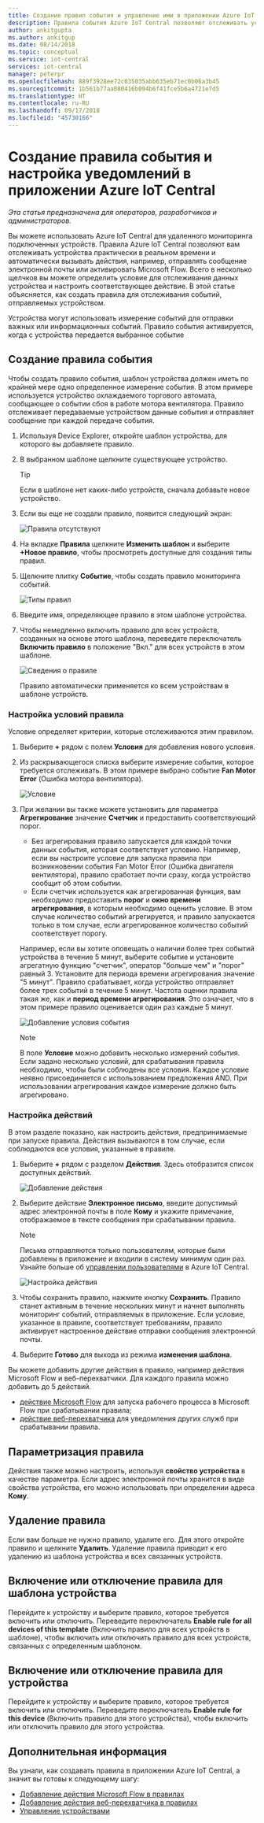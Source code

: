 ```yaml
---
title: Создание правил события и управление ими в приложении Azure IoT Central | Документация Майкрософт
description: Правила события Azure IoT Central позволяют отслеживать устройства практически в реальном времени и автоматически вызывать действия (например, отправлять сообщение электронной почты) при срабатывании правила.
author: ankitgupta
ms.author: ankitgup
ms.date: 08/14/2018
ms.topic: conceptual
ms.service: iot-central
services: iot-central
manager: peterpr
ms.openlocfilehash: 889f3928ee72c035035abb635eb71ec0b06a3b45
ms.sourcegitcommit: 1b561b77aa080416b094b6f41fce5b6a4721e7d5
ms.translationtype: HT
ms.contentlocale: ru-RU
ms.lasthandoff: 09/17/2018
ms.locfileid: "45730166"
---
```

# <a name="create-an-event-rule-and-set-up-notifications-in-your-azure-iot-central-application"></a>Создание правила события и настройка уведомлений в приложении Azure IoT Central

*Эта статья предназначена для операторов, разработчиков и администраторов.*

Вы можете использовать Azure IoT Central для удаленного мониторинга подключенных устройств. Правила Azure IoT Central позволяют вам отслеживать устройства практически в реальном времени и автоматически вызывать действия, например, отправлять сообщение электронной почты или активировать Microsoft Flow. Всего в несколько щелчков вы можете определить условие для отслеживания данных устройства и настроить соответствующее действие. В этой статье объясняется, как создать правила для отслеживания событий, отправляемых устройством.

Устройства могут использовать измерение событий для отправки важных или информационных событий. Правило события активируется, когда с устройства передается выбранное событие

## <a name="create-an-event-rule"></a>Создание правила события

Чтобы создать правило события, шаблон устройства должен иметь по крайней мере одно определенное измерение события. В этом примере используется устройство охлаждаемого торгового автомата, сообщающее о событии сбоя в работе мотора вентилятора. Правило отслеживает передаваемые устройством данные события и отправляет сообщение при каждой передаче события.

1. Используя Device Explorer, откройте шаблон устройства, для которого вы добавляете правило.

1. В выбранном шаблоне щелкните существующее устройство. 

    >[!TIP] 
    >Если в шаблоне нет каких-либо устройств, сначала добавьте новое устройство.

1. Если вы еще не создали правило, появится следующий экран:

    ![Правила отсутствуют](media\howto-create-event-rules\Rules_Landing_Page.png)


1. На вкладке **Правила** щелкните **Изменить шаблон** и выберите **+Новое правило**, чтобы просмотреть доступные для создания типы правил.


1. Щелкните плитку **Событие**, чтобы создать правило мониторинга событий.

    ![Типы правил](media\howto-create-event-rules\Rule_Types.png)

    
1. Введите имя, определяющее правило в этом шаблоне устройства.

1. Чтобы немедленно включить правило для всех устройств, созданных на основе этого шаблона, переведите переключатель **Включить правило** в положение "Вкл." для всех устройств в этом шаблоне.

    ![Сведения о правиле](media\howto-create-event-rules\Rule_Detail.png)

    Правило автоматически применяется ко всем устройствам в шаблоне устройств.

### <a name="configure-the-rule-conditions"></a>Настройка условий правила

Условие определяет критерии, которые отслеживаются этим правилом.

1. Выберите **+** рядом с полем **Условия** для добавления нового условия.

1. Из раскрывающегося списка выберите измерение события, которое требуется отслеживать. В этом примере выбрано событие **Fan Motor Error** (Ошибка мотора вентилятора).

   ![Условие](media\howto-create-event-rules\Condition_Filled_Out.png) 


1. При желании вы также можете установить для параметра **Агрегирование** значение **Счетчик** и предоставить соответствующий порог.

    - Без агрегирования правило запускается для каждой точки данных события, которая соответствует условию. Например, если вы настроите условие для запуска правила при возникновении события Fan Motor Error (Ошибка двигателя вентилятора), правило сработает почти сразу, когда устройство сообщит об этом событии.
    - Если счетчик используется как агрегированная функция, вам необходимо предоставить **порог** и **окно времени агрегирования**, в которым необходимо оценить условие. В этом случае количество событий агрегируется, и правило запускается только в том случае, если агрегированное количество событий соответствует порогу.
 
    Например, если вы хотите оповещать о наличии более трех событий устройства в течение 5 минут, выберите событие и установите агрегатную функцию "счетчик", оператор "больше чем" и "порог" равный 3. Установите для периода времени агрегирования значение "5 минут". Правило срабатывает, когда устройство отправляет более трех событий в течение 5 минут. Частота оценки правила такая же, как и **период времени агрегирования**. Это означает, что в этом примере правило оценивается один раз каждые 5 минут. 

    ![Добавление условия события](media\howto-create-event-rules\Aggregate_Condition_Filled_Out.png)

    >[!NOTE] 
    >В поле **Условие** можно добавить несколько измерений события. Если задано несколько условий, для срабатывания правила необходимо, чтобы были соблюдены все условия. Каждое условие неявно присоединяется с использованием предложения AND. При использовании агрегирования каждое измерение должно быть агрегировано.

### <a name="configure-actions"></a>Настройка действий

В этом разделе показано, как настроить действия, предпринимаемые при запуске правила. Действия вызываются в том случае, если соблюдаются все условия, указанные в правиле.

1. Выберите **+** рядом с разделом **Действия**. Здесь отобразится список доступных действий. 

    ![Добавление действия](media\howto-create-event-rules\Add_Action.png)

1. Выберите действие **Электронное письмо**, введите допустимый адрес электронной почты в поле **Кому** и укажите примечание, отображаемое в тексте сообщения при срабатывании правила.

    > [!NOTE]
    > Письма отправляются только пользователям, которые были добавлены в приложение и входили в систему минимум один раз. Узнайте больше об [управлении пользователями](howto-administer.md) в Azure IoT Central.

   ![Настройка действия](media\howto-create-event-rules\Configure_Action.png)

1. Чтобы сохранить правило, нажмите кнопку **Сохранить**. Правило станет активным в течение нескольких минут и начнет выполнять мониторинг событий, отправляемых в приложение. Если условие, указанное в правиле, соответствует требованиям, правило активирует настроенное действие отправки сообщения электронной почты.

1. Выберите **Готово** для выхода из режима **изменения шаблона**.

Вы можете добавить другие действия в правило, например действия Microsoft Flow и веб-перехватчики. Для каждого правила можно добавить до 5 действий.

- [действие Microsoft Flow](howto-add-microsoft-flow.md) для запуска рабочего процесса в Microsoft Flow при срабатывании правила; 
- [действие веб-перехватчика](howto-create-webhooks.md) для уведомления других служб при срабатывании правила.

## <a name="parameterize-the-rule"></a>Параметризация правила

Действия также можно настроить, используя **свойство устройства** в качестве параметра. Если адрес электронной почты хранится в виде свойства устройства, его можно использовать при определении адреса **Кому**.

## <a name="delete-a-rule"></a>Удаление правила

Если вам больше не нужно правило, удалите его. Для этого откройте правило и щелкните **Удалить**. Удаление правила приводит к его удалению из шаблона устройства и всех связанных устройств.

## <a name="enable-or-disable-a-rule-for-a-device-template"></a>Включение или отключение правила для шаблона устройства

Перейдите к устройству и выберите правило, которое требуется включить или отключить. Переведите переключатель **Enable rule for all devices of this template** (Включить правило для всех устройств в шаблоне), чтобы включить или отключить правило для всех устройств, связанных с определенным шаблоном.

## <a name="enable-or-disable-a-rule-for-a-device"></a>Включение или отключение правила для устройства

Перейдите к устройству и выберите правило, которое требуется включить или отключить. Переведите переключатель **Enable rule for this device** (Включить правило для этого устройства), чтобы включить или отключить правило для этого устройства.

## <a name="next-steps"></a>Дополнительная информация

Вы узнали, как создавать правила в приложении Azure IoT Central, а значит вы готовы к следующему шагу:

- [Добавление действия Microsoft Flow в правилах](howto-add-microsoft-flow.md)
- [Добавление действия веб-перехватчика в правилах](howto-create-webhooks.md)
- [Управление устройствами](howto-manage-devices.md)
